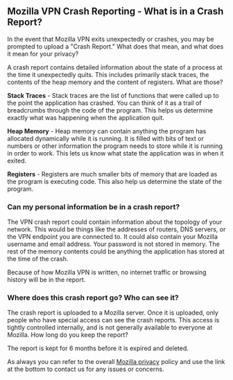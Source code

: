 
## Mozilla VPN Crash Reporting - What is in a Crash Report?

In the event that Mozilla VPN exits unexpectedly or crashes, you may be prompted to upload a "Crash Report."  What does that mean, and what does it mean for your privacy?

A crash report contains detailed information about the state of a process at the time it unexpectedly quits.  This includes primarily stack traces, the contents of the heap memory and the content of registers.  What are those?

**Stack Traces** - Stack traces are the list of functions that were called up to the point the application has crashed.  You can think of it as a trail of breadcrumbs through the code of the program.  This helps us determine exactly what was happening when the application quit.

**Heap Memory** - Heap memory can contain anything the program has allocated dynamically while it is running.  It is filled with bits of text or numbers or other information the program needs to store while it is running in order to work.  This lets us know what state the application was in when it exited.

**Registers** - Registers are much smaller bits of memory that are loaded as the program is executing code.  This also help us determine the state of the program.

### Can my personal information be in a crash report?

The VPN crash report could contain information about the topology of your network.  This would be things like the addresses of routers, DNS servers, or the VPN endpoint you are connected to.  It could also contain your Mozilla username and email address.  Your password is not stored in memory.  The rest of the memory contents could be anything the application has stored at the time of the crash.

Because of how Mozilla VPN is written, no internet traffic or browsing history will be in the report.

### Where does this crash report go?  Who can see it?

The crash report is uploaded to a Mozilla server.  Once it is uploaded, only people who have special access can see the crash reports.  This access is tightly controlled internally, and is not generally available to everyone at Mozilla.
How long do you keep the report?

The report is kept for 6 months before it is expired and deleted.
  
As always you can refer to the overall [Mozilla privacy](https://www.mozilla.org/en-US/privacy/) policy and use the link at the bottom to contact us for any issues or concerns.
